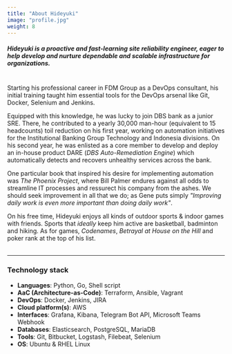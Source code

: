 ```yaml
---
title: "About Hideyuki"
image: "profile.jpg"
weight: 8
---
```


##### Hideyuki is a proactive and fast-learning site reliability engineer, eager to help develop and nurture dependable and scalable infrastructure for organizations. <br>
<br>
Starting his professional career in FDM Group as a DevOps consultant, his initial training taught him essential tools for the DevOps arsenal like Git, Docker, Selenium and Jenkins. <br>

Equipped with this knowledge, he was lucky to join DBS bank as a junior SRE. There, he contributed to a yearly 30,000 man-hour (equivalent to 15 headcounts) toil reduction on his first year, working on automation initiatives for the Institutional Banking Group Technology and Indonesia divisions. On his second year, he was enlisted as a core member to develop and deploy an in-house product DARE (*DBS Auto-Remediation Engine*) which automatically detects and recovers unhealthy services across the bank. <br>

One particular book that inspired his desire for implementing automation was *The Phoenix Project*, where Bill Palmer endures against all odds to streamline IT processes and ressurect his company from the ashes. We should seek improvement in all that we do; as Gene puts simply *"Improving daily work is even more important than doing daily work"*.<br>

On his free time, Hideyuki enjoys all kinds of outdoor sports & indoor games with friends. Sports that *ideally* keep him active are basketball, badminton and hiking. As for games, *Codenames*, *Betrayal at House on the Hill* and poker rank at the top of his list. <br><br>

---

### Technology stack

* **Languages**: Python, Go, Shell script
* **AaC (Architecture-as-Code)**: Terraform, Ansible, Vagrant
* **DevOps**: Docker, Jenkins, JIRA
* **Cloud platform(s)**: AWS
* **Interfaces**: Grafana, Kibana, Telegram Bot API, Microsoft Teams Webhook
* **Databases**: Elasticsearch, PostgreSQL, MariaDB
* **Tools**: Git, Bitbucket, Logstash, Filebeat, Selenium
* **OS**: Ubuntu & RHEL Linux
